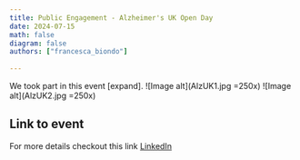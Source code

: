 ```yaml
---
title: Public Engagement - Alzheimer's UK Open Day 
date: 2024-07-15
math: false
diagram: false
authors: ["francesca_biondo"]
    
---
```


We took part in this event [expand].
![Image alt](AlzUK1.jpg =250x)
![Image alt](AlzUK2.jpg =250x)

## Link to event 
For more details checkout this link [LinkedIn]((https://www.linkedin.com/posts/ucl-centre-medical-image-computing-cmic_well-done-to-the-team-in-cmic-that-showcased-ugcPost-7227597159196430336-eqol?utm_source=share&utm_medium=member_desktop)) 
